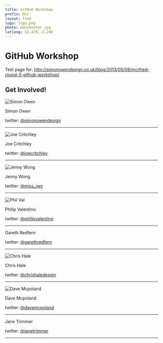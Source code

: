 ```yaml
---
title: GitHub Workshop
prefix: Mcr
layout: fred
logo: logo.png
photo: manchester.jpg
latlong: 53.479,-2.248
---
```


# GitHub Workshop

Test page for: <http://simonowendesign.co.uk/blog/2013/05/08/mcrfred-round-3-github-workshop/>


## Get Involved!

![Simon Owen](http://en.gravatar.com/userimage/6434274/534ec707b5ff3a41c322cbbff111712d.jpg)

Simon Owen

twitter: [@simonowendesign](http://twitter.com/simonowendesign)

***

![Joe Critchley](http://www.gravatar.com/avatar/c2e76b9427b5d44f3bb5504e7787b00a.png)

Joe Critchley

twitter: [@joecritchley](http://twitter.com/joecritchley)

***

![Jenny Wong](http://www.gravatar.com/avatar/b92fd0f4dfb7ed14c1441e4f4cf56542.png)

Jenny Wong

twitter: [@miss_jwo](http://twitter.com/miss_jwo)

***

![Phil Val](https://si0.twimg.com/profile_images/501535203/pjv_facebook.jpg)

Philip Valentino

twitter: [@philipvalentino](http://twitter.com/philipvalentino)

***

Gareth Redfern

twitter: [@garethredfern](http://twitter.com/simonowendesign)

***

![Chris Hale](https://si0.twimg.com/profile_images/1914841326/chris.png)

Chris Hale

twitter: [@chrishaledesgin](http://twitter.com/chrishaledesign)

***

![Dave Mcpoland](http://si0.twimg.com/profile_images/1101589013/lnq_bigger.jpg)

Dave Mcpoland

twitter: [@davemcpoland](http://twitter.com/davemcpoland)

***

Jane Trimmer

twitter: [@janetrimmer](http://twitter.com/janetrimmer)

***